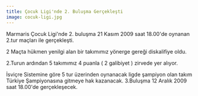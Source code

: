 ```yaml
---
title: Çocuk Ligi'nde 2. Buluşma Gerçekleşti
image: cocuk-ligi.jpg
---
```


Marmaris Çocuk Ligi'nde 2. buluşma 21 Kasım 2009 saat 18.00'de oynanan 2.tur maçları ile gerçekleşti.

2 Maçta hükmen yenilgi alan bir takımımız yönerge gereği diskalifiye oldu.

2.Turun ardından 5 takımımız 4 puanla ( 2 galibiyet ) zirvede yer alıyor.

İsviçre Sistemine göre 5 tur üzerinden oynanacak ligde şampiyon olan takım Türkiye Şampiyonasına gitmeye hak kazanacak.
3.Buluşma 12 Aralık 2009 saat 18.00'de gerçekleşecek.
